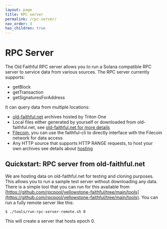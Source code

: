 ```yaml
---
layout: page
title: RPC server
permalink: /rpc-server/
nav_order: 3
has_children: true
---
```


# RPC Server

The Old Faithful RPC server allows you to run a Solana compatible RPC server to service data from various sources. The RPC server currently supports:

 - getBlock
 - getTransaction
 - getSignaturesForAddress

It can query data from multiple locations:

 - [old-faithful.net](/rpc-server/old-faithful-net/) archives hosted by Triton One
 - Local files either generated by yourself or downloaded from old-faithful.net, see [old-faithful.net for more details](/rpc-server/old-faithful-net/)
 - [Filecoin](/filecoin/), you can use the faithful-cli to directly interface with the Filecoin network for data access
 - Any HTTP source that supports HTTP RANGE requests, to host your own archives see details about [hosting](/archives/hosting/)

## Quickstart: RPC server from old-faithful.net

We are hosting data on old-faithful.net for testing and cloning purposes. This allows you to run a sample test server without downloading any data. There is a simple tool that you can run for this available from [https://github.com/rpcpool/yellowstone-faithful/tree/main/tools](https://github.com/rpcpool/yellowstone-faithful/tree/main/tools). You can run a fully remote server like this:

```
$ ./tools/run-rpc-server-remote.sh 0
```

This will create a server that hosts epoch 0.